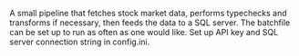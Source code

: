 A small pipeline that fetches stock market data, performs typechecks and transforms if necessary, then feeds the data to a SQL server. The batchfile can be set up to run as often as one would like. Set up API key and SQL server connection string in config.ini.

